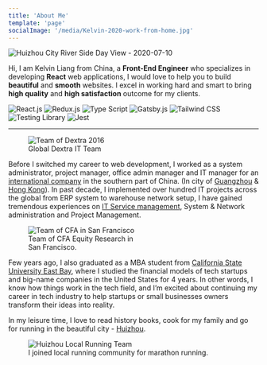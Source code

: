 ```yaml
---
title: 'About Me'
template: 'page'
socialImage: '/media/Kelvin-2020-work-from-home.jpg'
---
```


![Huizhou City River Side Day View - 2020-07-10](/media/Kelvin-2020-work-from-home.jpg)

Hi, I am Kelvin Liang from China, a **Front-End Engineer** who specializes in developing **React** web applications, I would love to help you to build **beautiful** and **smooth** websites. I excel in working hard and smart to bring **high quality** and **high satisfaction** outcome for my clients.

<div class="tech-icons">
  <img class="tech-icon" src="/media/logos/reactjs_logo.svg" alt="React.js">
  <img class="tech-icon" src="/media/logos/reduxjs_logo.png" alt="Redux.js">
  <img class="tech-icon" src="/media/logos/typescript.svg" alt="Type Script">
  <img class="tech-icon" src="/media/logos/gatsbyjs_logo.png" alt="Gatsby.js">
  <img class="tech-icon" src="/media/logos/tailwind_logo.png" alt="Tailwind CSS">
  <img class="tech-icon" src="/media/logos/testing-library_logo.png" alt="Testing Library">
  <img class="tech-icon" src="/media/logos/jest_logo.png" alt="Jest">
</div>

---

<figure class="center">
	<img src="/media/Kelvin_Dextra_Team.jpg" alt="Team of Dextra 2016">
	<figcaption>Global Dextra IT Team</figcaption>
</figure>

Before I switched my career to web development, I worked as a system administrator, project manager, office admin manager and IT manager for an [international company](https://www.dextragroup.com/) in the southern part of China. (In city of [Guangzhou](https://en.wikipedia.org/wiki/Guangzhou) & [Hong Kong](https://en.wikipedia.org/wiki/Hongkong)). In past decade, I implemented over hundred IT projects across the global from ERP system to warehouse network setup, I have gained tremendous experiences on [IT Service management](https://en.wikipedia.org/wiki/IT_service_management), System & Network administration and Project Management.

<figure class="float-right" style="width: 240px">
	<img src="/media/kelvin-cfa-team.jpg" alt="Team of CFA in San Francisco">
	<figcaption>Team of CFA Equity Research in San Francisco.</figcaption>
</figure>

Few years ago, I also graduated as a MBA student from [California State University East Bay](https://www.csueastbay.edu/), where I studied the financial models of tech startups and big-name companies in the United States for 4 years. In other words, I know how things work in the tech field, and I’m excited about continuing my career in tech industry to help startups or small businesses owners transform their ideas into reality.

In my leisure time, I love to read history books, cook for my family and go for running in the beautiful city - [Huizhou](https://en.wikipedia.org/wiki/Huizhou).

<figure class="center" >
	<img src="/media/Kelvin_Huizhou_local_runners.jpg" alt="Huizhou Local Running Team">
	<figcaption>I joined local running community for marathon running.</figcaption>
</figure>
